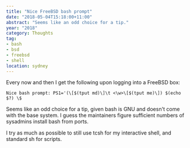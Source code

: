 ```yaml
---
title: "Nice FreeBSD bash prompt"
date: "2018-05-04T15:18:00+11:00"
abstract: "Seems like an odd choice for a tip."
year: "2018"
category: Thoughts
tag:
- bash
- bsd
- freebsd
- shell
location: sydney
---
```

Every now and then I get the following upon logging into a FreeBSD box:

    Nice bash prompt: PS1='(\[$(tput md)\]\t <\w>\[$(tput me)\]) $(echo $?) \$ 

Seems like an odd choice for a tip, given bash is GNU and doesn't come with the base system. I guess the maintainers figure sufficient numbers of sysadmins install bash from ports.

I try as much as possible to still use tcsh for my interactive shell, and standard sh for scripts.


